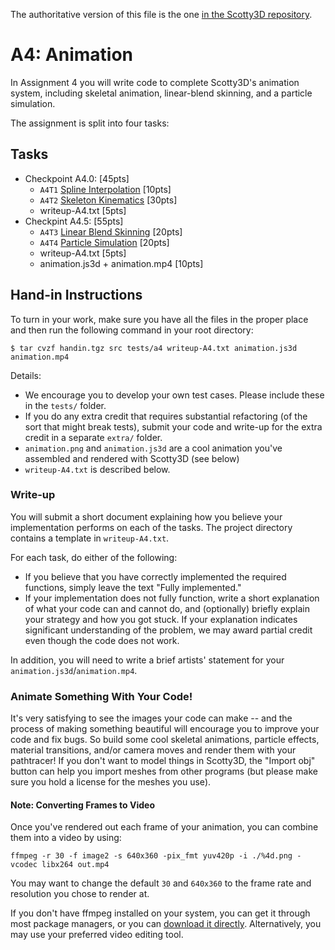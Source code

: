 The authoritative version of this file is the one [in the Scotty3D repository](https://github.com/CMU-Graphics/Scotty3D/blob/main/assignments/A4.md).

# A4: Animation

In Assignment 4 you will write code to complete Scotty3D's animation system, including skeletal animation, linear-blend skinning, and a particle simulation.

The assignment is split into four tasks:

## Tasks

- Checkpoint A4.0: [45pts]
	- `A4T1` [Spline Interpolation](A4/T1-splines.md) [10pts]
	- `A4T2` [Skeleton Kinematics](A4/T2-skeleton.md) [30pts]
	- writeup-A4.txt [5pts]
- Checkpint A4.5: [55pts]
	- `A4T3` [Linear Blend Skinning](A4/T3-skinning.md) [20pts]
	- `A4T4` [Particle Simulation](A4/T4-particles.md) [20pts]
	- writeup-A4.txt [5pts]
	- animation.js3d + animation.mp4 [10pts]
## Hand-in Instructions

To turn in your work, make sure you have all the files in the proper place and then run the following command in your root directory:
```
$ tar cvzf handin.tgz src tests/a4 writeup-A4.txt animation.js3d animation.mp4
```

Details:
- We encourage you to develop your own test cases. Please include these in the `tests/` folder.
- If you do any extra credit that requires substantial refactoring (of the sort that might break tests), submit your code and write-up for the extra credit in a separate `extra/` folder.
- `animation.png` and `animation.js3d` are a cool animation you've assembled and rendered with Scotty3D (see below)
- `writeup-A4.txt` is described below.

### Write-up
You will submit a short document explaining how you believe your implementation performs on each of the tasks. The project directory contains a template in `writeup-A4.txt`.

For each task, do either of the following:
* If you believe that you have correctly implemented the required functions, simply leave the text "Fully implemented." 
* If your implementation does not fully function, write a short explanation of what your code can and cannot do, and (optionally) briefly explain your strategy and how you got stuck. If your explanation indicates significant understanding of the problem, we may award partial credit even though the code does not work.

In addition, you will need to write a brief artists' statement for your `animation.js3d`/`animation.mp4`.

### Animate Something With Your Code!
It's very satisfying to see the images your code can make -- and the process of making something beautiful will encourage you to improve your code and fix bugs.
So build some cool skeletal animations, particle effects, material transitions, and/or camera moves and render them with your pathtracer!
If you don't want to model things in Scotty3D, the "Import obj" button can help you import meshes from other programs (but please make sure you hold a license for the meshes you use).

#### Note: Converting Frames to Video

Once you've rendered out each frame of your animation, you can combine them into a video by using:

`ffmpeg -r 30 -f image2 -s 640x360 -pix_fmt yuv420p -i ./%4d.png -vcodec libx264 out.mp4`

You may want to change the default `30` and `640x360` to the frame rate and resolution you chose to render at.

If you don't have ffmpeg installed on your system, you can get it through most package managers, or you can [download it directly](https://ffmpeg.org/download.html). Alternatively, you may use your preferred video editing tool.